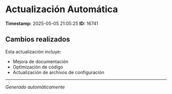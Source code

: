 # Actualización Automática

**Timestamp:** 2025-05-05 21:05:25
**ID:** 16741

## Cambios realizados

Esta actualización incluye:
- Mejora de documentación
- Optimización de código
- Actualización de archivos de configuración

---
*Generado automáticamente*
